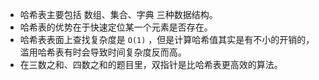 - 哈希表主要包括 数组、集合、字典 三种数据结构。
- 哈希表的优势在于快速定位某一个元素是否存在。
- 哈希表表面上查找复杂度是 `O(1)` ，但是计算哈希值其实是有不小的开销的，滥用哈希表有时会导致时间复杂度反而高。
- 在三数之和、四数之和的题目里，双指针是比哈希表更高效的算法。